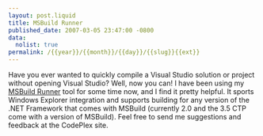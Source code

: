 ```yaml
--- 
layout: post.liquid
title: MSBuild Runner
published_date: 2007-03-05 23:47:00 -0800
data:
  nolist: true
permalink: /{{year}}/{{month}}/{{day}}/{{slug}}{{ext}}
---
```


Have you ever wanted to quickly compile a Visual Studio solution or project without opening Visual Studio?  Well, now you can!
I have been using my <a href="https://www.codeplex.com/msbuildrunner/">MSBuild Runner</a> tool for some time now, and I find it pretty helpful.  It sports Windows Explorer integration and supports building for any version of the .NET Framework that comes with MSBuild (currently 2.0 and the 3.5 CTP come with a version of MSBuild).  Feel free to send me suggestions and feedback at the CodePlex site.
